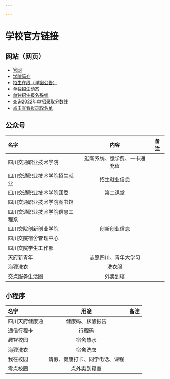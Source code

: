 ```yaml
---

---
```

# 学校官方链接

## 网站（网页）

- [官网](http://www.svtcc.edu.cn/index.htm)
- [学院简介](http://www.svtcc.edu.cn/xygk/xyjj.htm)
- [招生在线（弹窗公告）](http://zsjyc.svtcc.edu.cn/)
- [单独招生动态](http://zsjyc.svtcc.edu.cn/index/jydt.htm)
- [单独招生报名系统](https://gzdz.zk789.cn/)
- [查询2022年单招录取分数线](http://zsjyc.svtcc.edu.cn/info/1107/1678.htm)
- [点击查看拟录取名单](http://zsjyc.svtcc.edu.cn/info/1107/1684.htm)

## 公众号

| 名字                           |             内容             |      备注      |
| :----------------------------- | :--------------------------: | :------------: |
| 四川交通职业技术学院           | 迎新系统、缴学费、一卡通充值 |                |
| 四川交通职业技术学院招生就业   |         招生就业信息         |                |
| 四川交通职业技术学院团委       |           第二课堂           |              |
| 四川交通职业技术学院图书馆     |                              |                |
| 四川交通职业技术学院信息工程系 |                              |                |
| 四川交院创新创业学院           |         创新创业信息         |                |
| 四川交院宿舍管理中心           |                              |                |
| 四川交院学生工作部             |                              |                |
| 天府新青年                     |     志愿四川、青年大学习     |          |
| 海狸洗衣                       |            洗衣服            |        |
| 交点服务生活圈                 |           外卖到寝           |        |

## 小程序

| 名字           |              用途              | 备注 |
| :----------------------------- | :--------------------------: | :------------: |
| 四川天府健康通 |        健康码、核酸报告          |      |
| 通信行程卡     |             行程码             |      |
| 趣智校园       |            宿舍热水            |      |
| 海狸洗衣       |            宿舍洗衣            |      |
| 我在校园       | 请假、健康打卡、同学电话、课程   |      |
| 零点校园       |          点外卖到寝室           |      |
